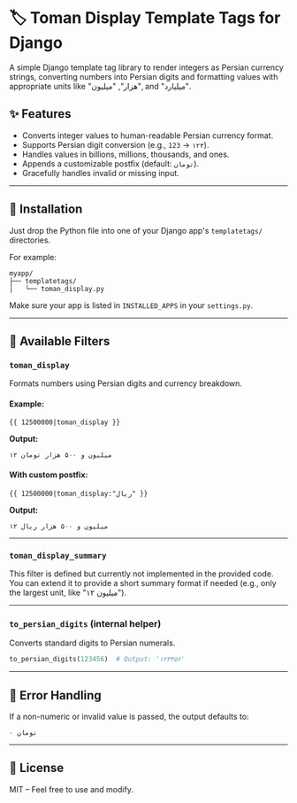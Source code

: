 # 🏷️ Toman Display Template Tags for Django

A simple Django template tag library to render integers as Persian currency strings, converting numbers into Persian digits and formatting values with appropriate units like "هزار", "میلیون", and "میلیارد".

## ✨ Features

- Converts integer values to human-readable Persian currency format.
- Supports Persian digit conversion (e.g., `123` → `۱۲۳`).
- Handles values in billions, millions, thousands, and ones.
- Appends a customizable postfix (default: `تومان`).
- Gracefully handles invalid or missing input.

---

## 🚀 Installation

Just drop the Python file into one of your Django app's `templatetags/` directories.

For example:

```
myapp/
├── templatetags/
│   └── toman_display.py
```

Make sure your app is listed in `INSTALLED_APPS` in your `settings.py`.

---

## 🧠 Available Filters

### `toman_display`

Formats numbers using Persian digits and currency breakdown.

#### Example:

```django
{{ 12500000|toman_display }}
```

**Output:**
```
۱۲ میلیون و ۵۰۰ هزار تومان
```

#### With custom postfix:

```django
{{ 12500000|toman_display:"ریال" }}
```

**Output:**
```
۱۲ میلیون و ۵۰۰ هزار ریال
```

---

### `toman_display_summary`

This filter is defined but currently not implemented in the provided code. You can extend it to provide a short summary format if needed (e.g., only the largest unit, like "۱۲ میلیون").

---

### `to_persian_digits` (internal helper)

Converts standard digits to Persian numerals.

```python
to_persian_digits(123456)  # Output: '۱۲۳۴۵۶'
```

---

## 🧪 Error Handling

If a non-numeric or invalid value is passed, the output defaults to:

```
۰ تومان
```

---

## 📄 License

MIT – Feel free to use and modify.
